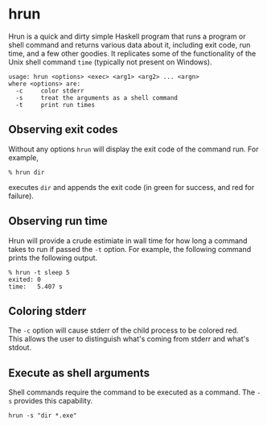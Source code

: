 # hrun
Hrun is a quick and dirty simple Haskell program that runs a program or shell command and returns various
data about it, including exit code, run time, and a few other goodies. 
It replicates some of the functionality of the Unix shell command `time` (typically not present on Windows).

    usage: hrun <options> <exec> <arg1> <arg2> ... <argn>
    where <options> are:
      -c     color stderr
      -s     treat the arguments as a shell command
      -t     print run times

## Observing exit codes
Without any options `hrun` will display the exit code of the command run.
For example,

    % hrun dir 

executes `dir` and appends the exit code (in green for success, and red for failure).

## Observing run time
Hrun will provide a crude estimiate in wall time for how long a command takes to run if
passed the `-t` option.  For example, the following command prints the following output. 

    % hrun -t sleep 5
    exited: 0
    time:   5.407 s

## Coloring stderr
The `-c` option will cause stderr of the child process to be colored red.  
This allows the user to distinguish what's coming from stderr and what's stdout.

## Execute as shell arguments
Shell commands require the command to be executed as a command.  The `-s` provides this capability.

    hrun -s "dir *.exe"
